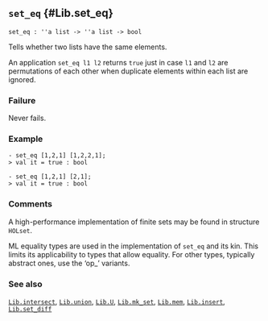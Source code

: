 ## `set_eq` {#Lib.set_eq}


```
set_eq : ''a list -> ''a list -> bool
```



Tells whether two lists have the same elements.


An application `set_eq l1 l2` returns `true` just in case `l1` and `l2`
are permutations of each other when duplicate elements within each list
are ignored.

### Failure

Never fails.

### Example

    
    - set_eq [1,2,1] [1,2,2,1];
    > val it = true : bool
    
    - set_eq [1,2,1] [2,1];
    > val it = true : bool
    



### Comments

A high-performance implementation of finite sets may be found in
structure `HOLset`.

ML equality types are used in the implementation of `set_eq`
and its kin. This limits its applicability to types that
allow equality. For other types, typically abstract ones,
use the ‘op_’ variants.

### See also

[`Lib.intersect`](#Lib.intersect), [`Lib.union`](#Lib.union), [`Lib.U`](#Lib.U), [`Lib.mk_set`](#Lib.mk_set), [`Lib.mem`](#Lib.mem), [`Lib.insert`](#Lib.insert), [`Lib.set_diff`](#Lib.set_diff)

